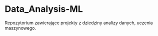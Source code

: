 # Data_Analysis-ML
Repozytorium zawierające projekty z dziedziny analizy danych, uczenia maszynowego.
